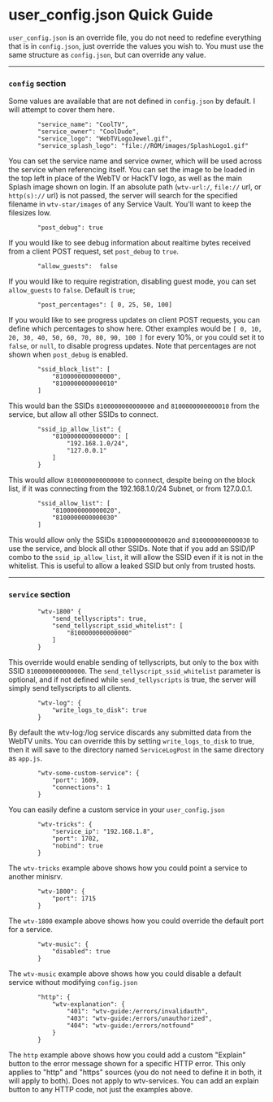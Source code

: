 # user_config.json Quick Guide
`user_config.json` is an override file, you do not need to redefine everything that is in `config.json`, just override the values you wish to. You must use the same structure as `config.json`, but can override any value.

---

### `config` section
Some values are available that are not defined in `config.json` by default. I will attempt to cover them here.
```
		"service_name": "CoolTV",
		"service_owner": "CoolDude",
		"service_logo": "WebTVLogoJewel.gif",
		"service_splash_logo": "file://ROM/images/SplashLogo1.gif"
```
You can set the service name and service owner, which will be used across the service when referencing itself.
You can set the image to be loaded in the top left in place of the WebTV or HackTV logo, as well as the main Splash image shown on login.
If an absolute path (`wtv-url:/`, `file://` url, or `http(s)://` url) is not passed, the server will search for the specified filename in `wtv-star/images` of any Service Vault. You'll want to keep the filesizes low.
```
		"post_debug": true
```
If you would like to see debug information about realtime bytes received from a client POST request, set `post_debug` to `true`.
```
		"allow_guests":  false
```
If you would like to require registration, disabling guest mode, you can set `allow_guests` to `false`. Default is `true`;
```
		"post_percentages": [ 0, 25, 50, 100]
```
If you would like to see progress updates on client POST requests, you can define which percentages to show here. Other examples would be `[ 0, 10, 20, 30, 40, 50, 60, 70, 80, 90, 100 ]` for every 10%, or you could set it to `false`, or `null`, to disable progress updates. Note that percentages are not shown when `post_debug` is enabled.
```
		"ssid_block_list": [
			"8100000000000000",
			"8100000000000010"
		]
```
This would ban the SSIDs `8100000000000000` and `8100000000000010` from the service, but allow all other SSIDs to connect.
```
		"ssid_ip_allow_list": {
			"8100000000000000": [
				"192.168.1.0/24",
				"127.0.0.1"
			]
		}
```
This would allow `8100000000000000` to connect, despite being on the block list, if it was connecting from the 192.168.1.0/24 Subnet, or from 127.0.0.1.
```
		"ssid_allow_list": [
			"8100000000000020",
			"8100000000000030"
		]
```
This would allow only the SSIDs `8100000000000020` and `8100000000000030` to use the service, and block all other SSIDs. Note that if you add an SSID/IP combo to the `ssid_ip_allow_list`, it will allow the SSID even if it is not in the whitelist. This is useful to allow a leaked SSID but only from trusted hosts.

---
### `service` section

```
		"wtv-1800" {
			"send_tellyscripts": true,
			"send_tellyscript_ssid_whitelist": [
				"8100000000000000"
			]
		}
```
This override would enable sending of tellyscripts, but only to the box with SSID `8100000000000000`. The `send_tellyscript_ssid_whitelist` parameter is optional, and if not defined while `send_tellyscripts` is true, the server will simply send tellyscripts to all clients.
```
		"wtv-log": {
			"write_logs_to_disk": true
		}
```		
By default the wtv-log:/log service discards any submitted data from the WebTV units. You can override this by setting `write_logs_to_disk` to true, then it will save to the directory named `ServiceLogPost` in the same directory as `app.js`.

```
		"wtv-some-custom-service": {
			"port": 1609,
			"connections": 1
		}
```
You can easily define a custom service in your `user_config.json`

```
		"wtv-tricks": {
			"service_ip": "192.168.1.8",
			"port": 1702,
			"nobind": true
		}
```
The `wtv-tricks` example above shows how you could point a service to another minisrv.
```
		"wtv-1800": {
			"port": 1715
		}
```
The `wtv-1800` example above shows how you could override the default port for a service.

```
		"wtv-music": {
			"disabled": true
		}
```
The `wtv-music` example above shows how you could disable a default service without modifying `config.json`

```
		"http": {
			"wtv-explanation": {
				"401": "wtv-guide:/errors/invalidauth",
				"403": "wtv-guide:/errors/unauthorized",
				"404": "wtv-guide:/errors/notfound"
			}
		}
```
The `http` example above shows how you could add a custom "Explain" button to the error message shown for a specific HTTP error. 
This only applies to "http" and "https" sources (you do not need to define it in both, it will apply to both). Does not apply to 
wtv-services. You can add an explain button to any HTTP code, not just the examples above.